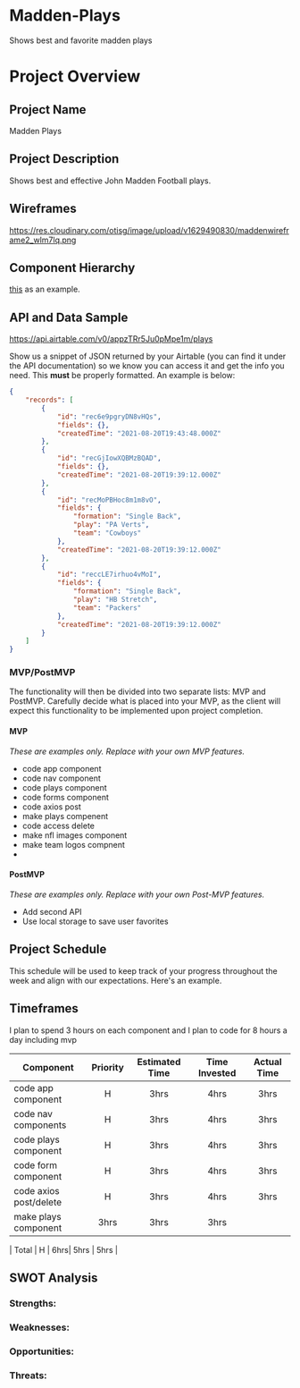# Madden-Plays
Shows best and favorite madden plays

# Project Overview

## Project Name

Madden Plays

## Project Description

Shows best and effective John Madden Football plays. 

## Wireframes

https://res.cloudinary.com/otisg/image/upload/v1629490830/maddenwireframe2_wlm7lq.png

## Component Hierarchy
[this](https://res.cloudinary.com/otisg/image/upload/v1629490780/hierarchy_hqh5sr.png) as an example.

## API and Data Sample

https://api.airtable.com/v0/appzTRr5Ju0pMpe1m/plays


Show us a snippet of JSON returned by your Airtable (you can find it under the API documentation) so we know you can access it and get the info you need. This __must__ be properly formatted. An example is below:

```json
{
    "records": [
        {
            "id": "rec6e9pgryDN8vHQs",
            "fields": {},
            "createdTime": "2021-08-20T19:43:48.000Z"
        },
        {
            "id": "recGjIowXQBMzBQAD",
            "fields": {},
            "createdTime": "2021-08-20T19:39:12.000Z"
        },
        {
            "id": "recMoPBHoc8m1m8vO",
            "fields": {
                "formation": "Single Back",
                "play": "PA Verts",
                "team": "Cowboys"
            },
            "createdTime": "2021-08-20T19:39:12.000Z"
        },
        {
            "id": "reccLE7irhuo4vMoI",
            "fields": {
                "formation": "Single Back",
                "play": "HB Stretch",
                "team": "Packers"
            },
            "createdTime": "2021-08-20T19:39:12.000Z"
        }
    ]
}
```

### MVP/PostMVP

The functionality will then be divided into two separate lists: MVP and PostMVP.  Carefully decide what is placed into your MVP, as the client will expect this functionality to be implemented upon project completion.  

#### MVP 
*These are examples only. Replace with your own MVP features.*

- code app component
- code nav component
- code plays component
- code forms component
- code axios post
- make plays compenent
- code access delete
- make nfl images component
- make team logos compnent
- 

#### PostMVP  
*These are examples only. Replace with your own Post-MVP features.*

- Add second API
- Use local storage to save user favorites

## Project Schedule

This schedule will be used to keep track of your progress throughout the week and align with our expectations. Here's an example.


## Timeframes

I plan to spend 3 hours on each component and I plan to code for 8 hours a day including mvp 

| Component | Priority | Estimated Time | Time Invested | Actual Time |
| --- | :---: |  :---: | :---: | :---: |
| code app component | H | 3hrs| 4hrs | 3hrs |
| code nav components | H | 3hrs| 4hrs | 3hrs |
| code plays component | H | 3hrs| 4hrs | 3hrs|
| code form component | H | 3hrs| 4hrs | 3hrs|
| code axios post/delete | H | 3hrs| 4hrs| 3hrs|
| make plays component| 3hrs| 3hrs| 3hrs|


| Total | H | 6hrs| 5hrs | 5hrs |

## SWOT Analysis

### Strengths:

### Weaknesses:

### Opportunities:

### Threats:
